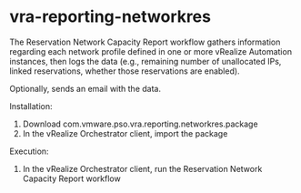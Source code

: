 # vra-reporting-networkres
The Reservation Network Capacity Report workflow gathers information regarding each network profile defined in one or more vRealize Automation instances, then logs the data (e.g., remaining number of unallocated IPs, linked reservations, whether those reservations are enabled).

Optionally, sends an email with the data.

Installation:
1) Download com.vmware.pso.vra.reporting.networkres.package
2) In the vRealize Orchestrator client, import the package

Execution:
1) In the vRealize Orchestrator client, run the Reservation Network Capacity Report workflow
